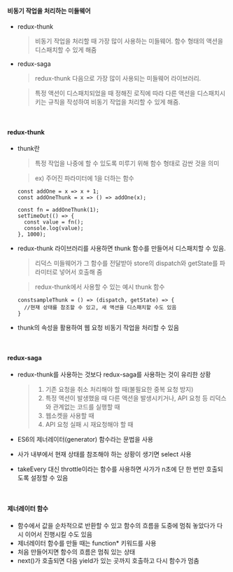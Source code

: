#### 비동기 작업을 처리하는 미들웨어
  - redux-thunk
    > 비동기 작업을 처리할 때 가장 많이 사용하는 미들웨어. 함수 형태의 액션을 디스패치할 수 있게 해줌
    
  - redux-saga
    > redux-thunk 다음으로 가장 많이 사용되는 미들웨어 라이브러리.

    > 특정 액션이 디스패치되었을 때 정해진 로직에 따라 다른 액션을 디스패치시키는 규칙을 작성하여 비동기 작업을 처리할 수 있게 해줌.

</br>

#### redux-thunk
  - thunk란
    > 특정 작업을 나중에 할 수 있도록 미루기 위해 함수 형태로 감싼 것을 의미

    > ex) 주어진 파라미터에 1을 더하는 함수
    ```
    const addOne = x => x + 1;
    const addOneThunk = x => () => addOne(x);
    
    const fn = addOneThunk(1);
    setTimeOut(() => {
      const value = fn();
      console.log(value);
    }, 1000);
    ```

  - redux-thunk 라이브러리를 사용하면 thunk 함수를 만들어서 디스패치할 수 있음.
    > 리덕스 미들웨어가 그 함수를 전달받아 store의 dispatch와 getState를 파라미터로 넣어서 호출해 줌
    
    > redux-thunk에서 사용할 수 있는 예시 thunk 함수
    
    ```
    constsampleThunk = () => (dispatch, getState) => {
      //현재 상태를 참조할 수 있고, 새 액션을 디스패치할 수도 있음
    }
    ```
    
  - thunk의 속성을 활용하여 웹 요청 비동기 작업을 처리할 수 있음
    
</br>

#### redux-saga
  - redux-thunk를 사용하는 것보다 redux-saga를 사용하는 것이 유리한 상황
    > 1. 기존 요청을 취소 처리해야 할 때(불필요한 중복 요청 방지)
    > 2. 특정 액션이 발생했을 때 다른 액션을 발생시키거나, API 요청 등 리덕스와 관계없는 코드를 실행할 때
    > 3. 웹소켓을 사용할 때
    > 4. API 요청 실패 시 재요청해야 할 때

  - ES6의 제너레이터(generator) 함수라는 문법을 사용  
  - 사가 내부에서 현재 상태를 참조해야 하는 상황이 생기면 select 사용
  - takeEvery 대신 throttle이라는 함수를 사용하면 사가가 n초에 단 한 번만 호출되도록 설정할 수 있음

</br>

#### 제너레이터 함수
  - 함수에서 값을 순차적으로 반환할 수 있고 함수의 흐름을 도중에 멈춰 놓았다가 다시 이어서 진행시킬 수도 있음
  - 제너레이터 함수를 만들 때는 function* 키워드를 사용
  - 처음 만들어지면 함수의 흐름은 멈춰 있는 상태
  - next()가 호출되면 다음 yield가 있는 곳까지 호출하고 다시 함수가 멈춤

    
